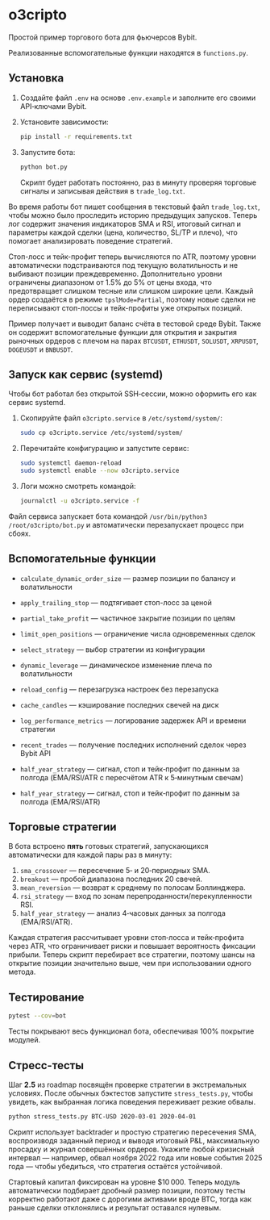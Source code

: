 # o3cripto

Простой пример торгового бота для фьючерсов Bybit.

Реализованные вспомогательные функции находятся в `functions.py`.

## Установка

1. Создайте файл `.env` на основе `.env.example` и заполните его своими API‑ключами Bybit.
2. Установите зависимости:
   ```bash
   pip install -r requirements.txt
   ```
3. Запустите бота:
   ```bash
   python bot.py
   ```

   Скрипт будет работать постоянно, раз в минуту проверяя торговые сигналы
   и записывая действия в `trade_log.txt`.

Во время работы бот пишет сообщения в текстовый файл `trade_log.txt`,
чтобы можно было проследить историю предыдущих запусков.
Теперь лог содержит значения индикаторов SMA и RSI, итоговый сигнал и
параметры каждой сделки (цена, количество, SL/TP и плечо), что помогает
анализировать поведение стратегий.

Стоп-лосс и тейк-профит теперь вычисляются по ATR, поэтому уровни
автоматически подстраиваются под текущую волатильность и не выбивают
позиции преждевременно. Дополнительно уровни ограничены диапазоном
от 1.5% до 5% от цены входа, что предотвращает слишком тесные или
слишком широкие цели.
Каждый ордер создаётся в режиме `tpslMode=Partial`, поэтому новые сделки
не переписывают стоп-лоссы и тейк-профиты уже открытых позиций.

Пример получает и выводит баланс счёта в тестовой среде Bybit.
Также он содержит вспомогательные функции для открытия и закрытия рыночных ордеров с плечом на парах
`BTCUSDT`, `ETHUSDT`, `SOLUSDT`, `XRPUSDT`, `DOGEUSDT` и `BNBUSDT`.

## Запуск как сервис (systemd)

Чтобы бот работал без открытой SSH‑сессии, можно оформить его как сервис systemd.

1. Скопируйте файл `o3cripto.service` в `/etc/systemd/system/`:
   ```bash
   sudo cp o3cripto.service /etc/systemd/system/
   ```
2. Перечитайте конфигурацию и запустите сервис:
   ```bash
   sudo systemctl daemon-reload
   sudo systemctl enable --now o3cripto.service
   ```
3. Логи можно смотреть командой:
   ```bash
   journalctl -u o3cripto.service -f
   ```

Файл сервиса запускает бота командой `/usr/bin/python3 /root/o3cripto/bot.py`
и автоматически перезапускает процесс при сбоях.

## Вспомогательные функции

- `calculate_dynamic_order_size` — размер позиции по балансу и волатильности
- `apply_trailing_stop` — подтягивает стоп-лосс за ценой
- `partial_take_profit` — частичное закрытие позиции по целям
- `limit_open_positions` — ограничение числа одновременных сделок
- `select_strategy` — выбор стратегии из конфигурации
- `dynamic_leverage` — динамическое изменение плеча по волатильности
- `reload_config` — перезагрузка настроек без перезапуска
- `cache_candles` — кэширование последних свечей на диск
- `log_performance_metrics` — логирование задержек API и времени стратегии
- `recent_trades` — получение последних исполнений сделок через Bybit API

- `half_year_strategy` — сигнал, стоп и тейк‑профит по данным за полгода (EMA/RSI/ATR с пересчётом ATR к 5‑минутным свечам)
- `half_year_strategy` — сигнал, стоп и тейк‑профит по данным за полгода (EMA/RSI/ATR)


## Торговые стратегии

В бота встроено **пять** готовых стратегий, запускающихся автоматически для
каждой пары раз в минуту:

1. `sma_crossover` — пересечение 5‑ и 20‑периодных SMA.
2. `breakout` — пробой диапазона последних 20 свечей.
3. `mean_reversion` — возврат к среднему по полосам Боллинджера.
4. `rsi_strategy` — вход по зонам перепроданности/перекупленности RSI.
5. `half_year_strategy` — анализ 4‑часовых данных за полгода (EMA/RSI/ATR).

Каждая стратегия рассчитывает уровни стоп‑лосса и тейк‑профита через ATR,
что ограничивает риски и повышает вероятность фиксации прибыли. Теперь
скрипт перебирает все стратегии, поэтому шансы на открытие позиции значительно
выше, чем при использовании одного метода.

## Тестирование

```bash
pytest --cov=bot
```

Тесты покрывают весь функционал бота, обеспечивая 100% покрытие модулей.

## Стресс-тесты

Шаг **2.5** из roadmap посвящён проверке стратегии в экстремальных
условиях. После обычных бэктестов запустите `stress_tests.py`, чтобы
увидеть, как выбранная логика поведения переживает резкие обвалы.

```bash
python stress_tests.py BTC-USD 2020-03-01 2020-04-01
```

Скрипт использует backtrader и простую стратегию пересечения SMA,
воспроизводя заданный период и выводя итоговый P&L, максимальную
просадку и журнал совершённых ордеров. Укажите любой кризисный
интервал — например, обвал ноября 2022 года или новые события
2025 года — чтобы убедиться, что стратегия остаётся устойчивой.

Стартовый капитал фиксирован на уровне $10 000. Теперь модуль
автоматически подбирает дробный размер позиции, поэтому тесты
корректно работают даже с дорогими активами вроде BTC, тогда как
раньше сделки отклонялись и результат оставался нулевым.


